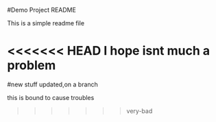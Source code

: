 #Demo Project README


This is a simple readme file


<<<<<<< HEAD
I hope isnt much a problem
=======
#new stuff updated,on a branch

this is bound to cause troubles
>>>>>>> very-bad
